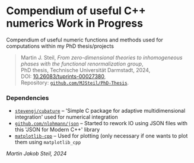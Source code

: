 # Compendium of useful C++ numerics **Work in Progress**

Compendium of useful numeric functions and methods used for computations within my PhD thesis/projects
>Martin J. Steil, *From zero-dimensional theories to inhomogeneous phases with the functional renormalization group*,<br>
>PhD thesis, Technische Universität Darmstadt, 2024,<br>
>DOI: [10.26083/tuprints-00027380](https://doi.org/10.26083/tuprints-00027380),<br>
>Repository: [`github.com/MJSteil/PhD-Thesis`](https://github.com/MJSteil/PhD-Thesis).

### Dependencies
- [`stevengj/cubature`](https://github.com/stevengj/cubature) – 'Simple C package for adaptive multidimensional integration' used for numerical integration
- [`github.com/nlohmann/json`](https://github.com/nlohmann/json) – Started to rework IO using JSON files with this 'JSON for Modern C++' library
- [`matplotlib-cpp`](https://github.com/MJSteil/matplotlib-cpp) – Used for plotting (only necessary if one wants to plot them using `matplotlib_cpp`

<i>Martin Jakob Steil, 2024</i>